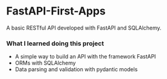 # FastAPI-First-Apps
A basic RESTful API developed with FastAPI and SQLAlchemy.


### What I learned doing this project
* A simple way to build an API with the framework FastAPI
* ORMs with SQLAlchemy
* Data parsing and validation with pydantic models